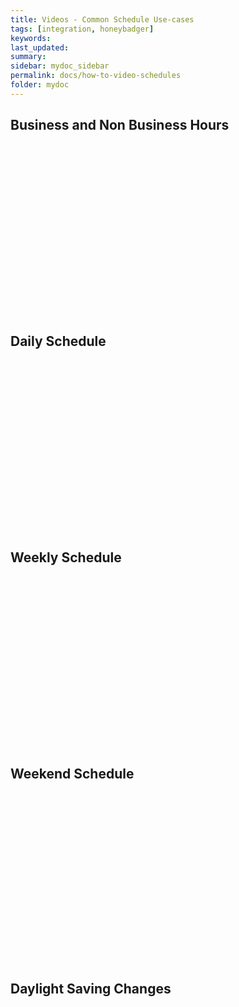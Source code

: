 ```yaml
---
title: Videos - Common Schedule Use-cases
tags: [integration, honeybadger]
keywords: 
last_updated: 
summary: 
sidebar: mydoc_sidebar
permalink: docs/how-to-video-schedules
folder: mydoc
---
```


## Business and Non Business Hours

<script src="https://fast.wistia.com/embed/medias/g4x9xq01q5.jsonp" async></script><script src="https://fast.wistia.com/assets/external/E-v1.js" async></script><div class="wistia_responsive_padding" style="padding:54.37% 0 0 0;position:relative;"><div class="wistia_responsive_wrapper" style="height:100%;left:0;position:absolute;top:0;width:100%;"><span class="wistia_embed wistia_async_g4x9xq01q5 popover=true popoverAnimateThumbnail=true videoFoam=true" style="display:inline-block;height:100%;position:relative;width:100%">&nbsp;</span></div></div>

## Daily Schedule

<script src="https://fast.wistia.com/embed/medias/tqxirigv8n.jsonp" async></script><div class="wistia_responsive_padding" style="padding:54.37% 0 0 0;position:relative;"><div class="wistia_responsive_wrapper" style="height:100%;left:0;position:absolute;top:0;width:100%;"><span class="wistia_embed wistia_async_tqxirigv8n popover=true popoverAnimateThumbnail=true videoFoam=true" style="display:inline-block;height:100%;position:relative;width:100%">&nbsp;</span></div></div>

## Weekly Schedule

<script src="https://fast.wistia.com/embed/medias/rcnj6dw486.jsonp" async></script><div class="wistia_responsive_padding" style="padding:54.37% 0 0 0;position:relative;"><div class="wistia_responsive_wrapper" style="height:100%;left:0;position:absolute;top:0;width:100%;"><span class="wistia_embed wistia_async_rcnj6dw486 popover=true popoverAnimateThumbnail=true videoFoam=true" style="display:inline-block;height:100%;position:relative;width:100%">&nbsp;</span></div></div>

## Weekend Schedule

<script src="https://fast.wistia.com/embed/medias/0ug7v033ez.jsonp" async></script><div class="wistia_responsive_padding" style="padding:54.17% 0 0 0;position:relative;"><div class="wistia_responsive_wrapper" style="height:100%;left:0;position:absolute;top:0;width:100%;"><span class="wistia_embed wistia_async_0ug7v033ez popover=true popoverAnimateThumbnail=true videoFoam=true" style="display:inline-block;height:100%;position:relative;width:100%">&nbsp;</span></div></div>

## Daylight Saving Changes

<script src="https://fast.wistia.com/embed/medias/722f2bb7xq.jsonp" async></script><div class="wistia_responsive_padding" style="padding:51.46% 0 0 0;position:relative;"><div class="wistia_responsive_wrapper" style="height:100%;left:0;position:absolute;top:0;width:100%;"><span class="wistia_embed wistia_async_722f2bb7xq popover=true popoverAnimateThumbnail=true videoFoam=true" style="display:inline-block;height:100%;position:relative;width:100%">&nbsp;</span></div></div>
